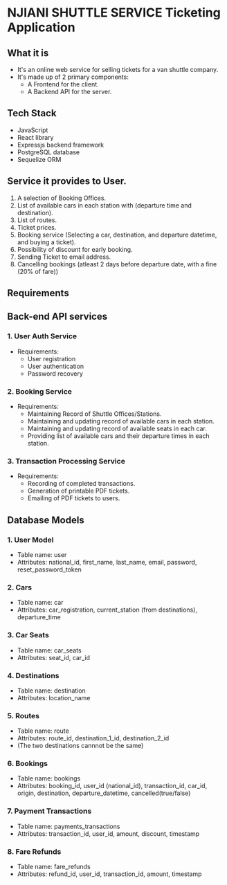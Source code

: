 
# NJIANI SHUTTLE SERVICE Ticketing Application

## What it is
- It's an online web service for selling tickets for a van shuttle company.
- It's made up of 2 primary components:
    * A Frontend for the client.
    * A Backend API for the server.

## Tech Stack
* JavaScript
* React library
* Expressjs backend framework
* PostgreSQL database
* Sequelize ORM


## Service it provides to User.
1. A selection of Booking Offices. 
2. List of available cars in each station with (departure time and destination).
3. List of routes.
4. Ticket prices.
5. Booking service (Selecting a car, destination, and departure datetime, and buying a ticket).
6. Possibility of discount for early booking.
7. Sending Ticket to email address.
8. Cancelling bookings (atleast 2 days before departure date, with a fine (20% of fare))


## Requirements

## Back-end API services

### 1. User Auth Service
- Requirements:
    * User registration
    * User authentication
    * Password recovery

### 2. Booking Service
- Requirements:
    * Maintaining Record of Shuttle Offices/Stations.
    * Maintaining and updating record of available cars in each station.
    * Maintaining and updating record of available seats in each car.
    * Providing list of available cars and their departure times in each station.

### 3. Transaction Processing Service
- Requirements:
    * Recording of completed transactions.
    * Generation of printable PDF tickets.
    * Emailing of PDF tickets to users.

## Database Models

### 1. User Model
- Table name: user
- Attributes: national_id, first_name, last_name, email, password, reset_password_token

### 2. Cars
- Table name: car
- Attributes: car_registration, current_station (from destinations), departure_time

### 3. Car Seats
- Table name: car_seats
- Attributes: seat_id, car_id

### 4. Destinations
- Table name: destination 
- Attributes: location_name

### 5. Routes
- Table name: route
- Attributes: route_id, destination_1_id, destination_2_id
- (The two destinations cannnot be the same)

### 6. Bookings
- Table name: bookings
- Attributes: booking_id, user_id (national_id), transaction_id, car_id, origin, destination, departure_datetime, cancelled(true/false)

### 7. Payment Transactions
- Table name: payments_transactions
- Attributes: transaction_id, user_id, amount, discount, timestamp

### 8. Fare Refunds 
- Table name: fare_refunds
- Attributes: refund_id, user_id, transaction_id, amount, timestamp
